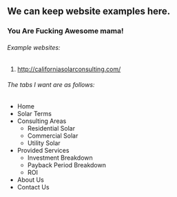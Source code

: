 ## We can keep website examples here.

### You Are Fucking Awesome mama!

###### Example websites:

1. http://californiasolarconsulting.com/

      
###### The tabs I want are as follows: 
* Home 
* Solar Terms
* Consulting Areas
     * Residential Solar
     * Commercial Solar
     * Utility Solar
* Provided Services
     * Investment Breakdown
     * Payback Period Breakdown
     * ROI 
* About Us 
* Contact Us 
      
